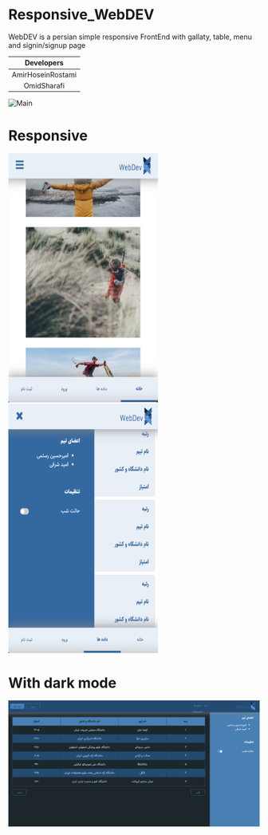 # Responsive_WebDEV
WebDEV is a persian simple responsive FrontEnd with gallaty, table, menu and signin/signup page

| Developers |
| :---: |
| AmirHoseinRostami |
| OmidSharafi |

![Main](https://github.com/Omid-SH/Responsive_WebDEV/blob/master/screen_shots/S1.png)

# Responsive 

<div>
<img src="https://github.com/Omid-SH/Responsive_WebDEV/blob/master/screen_shots/S2.png" alt="Responsive image 1" width="300" height="500">
<img src="https://github.com/Omid-SH/Responsive_WebDEV/blob/master/screen_shots/S3.png" alt="Responsive image 2" width="300" height="500">
</div>

# With dark mode
![Dark Mode Image](https://github.com/Omid-SH/Responsive_WebDEV/blob/master/screen_shots/S4.png)

